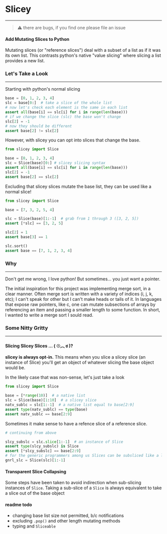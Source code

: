# Slicey

---

> :warning: there are bugs, if you find one please file an issue

#### Add Mutating Slices to Python

Mutating slices (or "reference slices") deal with a subset of a list as if it was its own list. This contrasts python's native "value slicing" where slicing a list provides a new list.

### Let's Take a Look

---

Starting with python's normal slicing

```python
base = [0, 1, 2, 3, 4]
slc = base[0:]  # take a slice of the whole list
# now let's check each element is the same in each list
assert all(base[i] == slc[i] for i in range(len(base)))
# if we change the slice (slc) the base won't change
slc[2] = -1
# now they should be different
assert base[2] != slc[2]
```

However, with slicey you can opt into slices that change the base.

```python
from slicey import Slice

base = [0, 1, 2, 3, 4]
slc = Slice(base)[0:] # slicey slicing syntax
assert all(base[i] == slc[i] for i in range(len(base)))
slc[2] = -1
assert base[2] == slc[2]
```

Excluding that slicey slices mutate the base list, they can be used like a normal slice!

```python
from slicey import Slice

base = [7, 3, 2, 5, 4]

slc = Slice(base)[1:-1]  # grab from 1 through 3 ([3, 2, 5])
assert [*slc] == [3, 2, 5]

slc[2] = 1
assert base[3] == 1

slc.sort()
assert base == [7, 1, 2, 3, 4]

```

### Why

---

Don't get me wrong, I love python! But sometimes... you just want a pointer.

The initial inspiration for this project was implementing merge sort, in a clear manner. Often merge sort is written with a variety of indices (i, j, k, etc); I can't speak for other but I can't make heads or tails of it. In languages that expose raw pointers, like c, one can mutate subsections of arrays by referencing an item and passing a smaller length to some function.
In short, I wanted to write a merge sort I sould read.

### Some Nitty Gritty

---

#### Slicing Slicey Slices ... ( ☉︵ ಠ )?

**slicey is always opt-in.** This means when you slice a slicey slice (an instance of Slice) you'll get an object of whatever slicing the base object would be.

In the likely case that was non-sense, let's just take a look

```python
from slicey import Slice

base = [*range(10)]  # a native list
slc = Slice(base)[1:10]  # a slicey slice
natv_sublc = slc[1:-1]  # a native list equal to base[2:9]
assert type(natv_sublc) == type(base)
assert natv_sublc == base[2:9]
```

Sometimes it make sense to have a refence slice of a reference slice.

```python
# continuing from above

slcy_subslc = slc.slice[1:-1]  # an instance of Slice
assert type(slcy_subslc) is Slice
assert [*slcy_subslc] == base[2:9]
# for the generic programmers among us Slices can be subsliced like a list
gnrl_slc = Slice(slc)[1:-1]
```

#### Transparent Slice Collapsing

Some steps have been taken to avoid indirection when sub-slicing instances of `Slice`. Taking a sub-slice of a `Slice` is always equivalent to take a slice out of the base object

#### readme todo

- changing base list size not permitted, b/c notifications
- excluding `.pop()` and other length mutating methods
- typing and `Sliceable`
